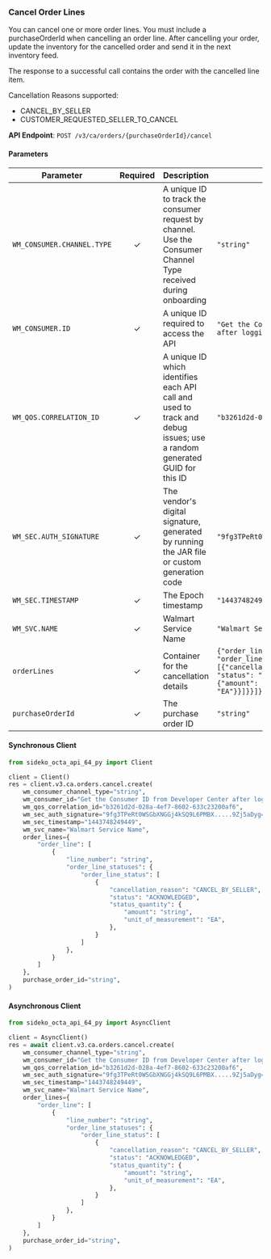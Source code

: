 
### Cancel Order Lines <a name="create"></a>

You can cancel one or more order lines. You must include a purchaseOrderId when cancelling an order line. After cancelling your order, update the inventory for the cancelled order and send it in the next inventory feed.

The response to a successful call contains the order with the cancelled line item.

Cancellation Reasons supported:
- CANCEL_BY_SELLER
- CUSTOMER_REQUESTED_SELLER_TO_CANCEL

**API Endpoint**: `POST /v3/ca/orders/{purchaseOrderId}/cancel`

#### Parameters

| Parameter | Required | Description | Example |
|-----------|:--------:|-------------|--------|
| `WM_CONSUMER.CHANNEL.TYPE` | ✓ | A unique ID to track the consumer request by channel. Use the Consumer Channel Type received during onboarding | `"string"` |
| `WM_CONSUMER.ID` | ✓ | A unique ID required to access the API | `"Get the Consumer ID from Developer Center after logging in"` |
| `WM_QOS.CORRELATION_ID` | ✓ | A unique ID which identifies each API call and used to track and debug issues; use a random generated GUID for this ID | `"b3261d2d-028a-4ef7-8602-633c23200af6"` |
| `WM_SEC.AUTH_SIGNATURE` | ✓ | The vendor's digital signature, generated by running the JAR file or custom generation code | `"9fg3TPeRt0WSGbXNGGj4kSQ9L6PMBX.....9Zj5aDyg="` |
| `WM_SEC.TIMESTAMP` | ✓ | The Epoch timestamp | `"1443748249449"` |
| `WM_SVC.NAME` | ✓ | Walmart Service Name | `"Walmart Service Name"` |
| `orderLines` | ✓ | Container for the cancellation details | `{"order_line": [{"line_number": "string", "order_line_statuses": {"order_line_status": [{"cancellation_reason": "CANCEL_BY_SELLER", "status": "ACKNOWLEDGED", "status_quantity": {"amount": "string", "unit_of_measurement": "EA"}}]}}]}` |
| `purchaseOrderId` | ✓ | The purchase order ID | `"string"` |

#### Synchronous Client

```python
from sideko_octa_api_64_py import Client

client = Client()
res = client.v3.ca.orders.cancel.create(
    wm_consumer_channel_type="string",
    wm_consumer_id="Get the Consumer ID from Developer Center after logging in",
    wm_qos_correlation_id="b3261d2d-028a-4ef7-8602-633c23200af6",
    wm_sec_auth_signature="9fg3TPeRt0WSGbXNGGj4kSQ9L6PMBX.....9Zj5aDyg=",
    wm_sec_timestamp="1443748249449",
    wm_svc_name="Walmart Service Name",
    order_lines={
        "order_line": [
            {
                "line_number": "string",
                "order_line_statuses": {
                    "order_line_status": [
                        {
                            "cancellation_reason": "CANCEL_BY_SELLER",
                            "status": "ACKNOWLEDGED",
                            "status_quantity": {
                                "amount": "string",
                                "unit_of_measurement": "EA",
                            },
                        }
                    ]
                },
            }
        ]
    },
    purchase_order_id="string",
)

```

#### Asynchronous Client

```python
from sideko_octa_api_64_py import AsyncClient

client = AsyncClient()
res = await client.v3.ca.orders.cancel.create(
    wm_consumer_channel_type="string",
    wm_consumer_id="Get the Consumer ID from Developer Center after logging in",
    wm_qos_correlation_id="b3261d2d-028a-4ef7-8602-633c23200af6",
    wm_sec_auth_signature="9fg3TPeRt0WSGbXNGGj4kSQ9L6PMBX.....9Zj5aDyg=",
    wm_sec_timestamp="1443748249449",
    wm_svc_name="Walmart Service Name",
    order_lines={
        "order_line": [
            {
                "line_number": "string",
                "order_line_statuses": {
                    "order_line_status": [
                        {
                            "cancellation_reason": "CANCEL_BY_SELLER",
                            "status": "ACKNOWLEDGED",
                            "status_quantity": {
                                "amount": "string",
                                "unit_of_measurement": "EA",
                            },
                        }
                    ]
                },
            }
        ]
    },
    purchase_order_id="string",
)

```

